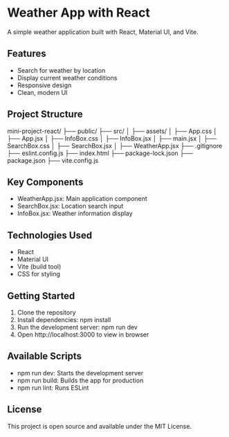 # Weather App with React

A simple weather application built with React, Material UI, and Vite.

## Features

- Search for weather by location
- Display current weather conditions
- Responsive design
- Clean, modern UI

## Project Structure

mini-project-react/
├── public/
├── src/
│   ├── assets/
│   ├── App.css
│   ├── App.jsx
│   ├── InfoBox.css
│   ├── InfoBox.jsx
│   ├── main.jsx
│   ├── SearchBox.css
│   ├── SearchBox.jsx
│   ├── WeatherApp.jsx
├── .gitignore
├── eslint.config.js
├── index.html
├── package-lock.json
├── package.json
├── vite.config.js

## Key Components

- WeatherApp.jsx: Main application component
- SearchBox.jsx: Location search input
- InfoBox.jsx: Weather information display

## Technologies Used

- React
- Material UI
- Vite (build tool)
- CSS for styling

## Getting Started

1. Clone the repository
2. Install dependencies: npm install
3. Run the development server: npm run dev
4. Open http://localhost:3000 to view in browser

## Available Scripts

- npm run dev: Starts the development server
- npm run build: Builds the app for production
- npm run lint: Runs ESLint

## License

This project is open source and available under the MIT License.